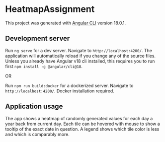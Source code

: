 # HeatmapAssignment

This project was generated with [Angular CLI](https://github.com/angular/angular-cli) version 18.0.1.

## Development server

Run `ng serve` for a dev server. Navigate to `http://localhost:4200/`. The application will automatically reload if you change any of the source files. Unless you already have Angular v18 cli installed, this requires you to run first `npm install -g @angular/cli@18`.

OR

Run `npm run build:docker` for a dockerized server. Navigate to `http://localhost:4200/`. Docker installation required.

## Application usage

The app shows a heatmap of randomly generated values for each day a year back from current day. Each tile can be hovered with mouse to show a tooltip of the exact date in question. A legend shows which tile color is less and which is comparably more.
